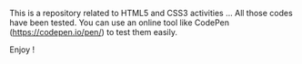 This is a repository related to HTML5 and CSS3 activities ... All those codes have been tested.
You can use an online tool like CodePen (https://codepen.io/pen/) to test them easily.

Enjoy !
